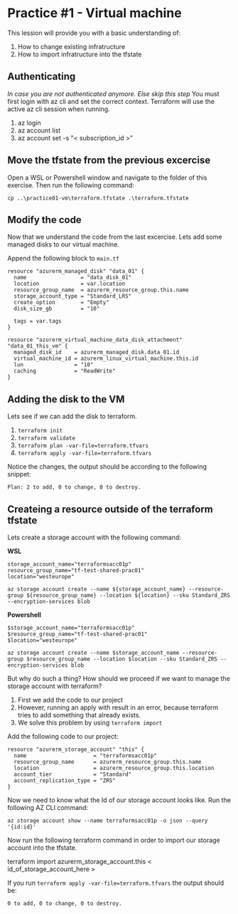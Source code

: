 # Practice #1 - Virtual machine

This lession will provide you with a basic understanding of:

1. How to change existing infratructure
2. How to import infratructure into the tfstate

## Authenticating

*In case you are not authenticated anymore. Else skip this step* 
You must first login with az cli and set the correct context. Terraform will use the active az cli session when running. 

1. az login
2. az account list
3. az account set -s "< subscription_id >"

## Move the tfstate from the previous excercise

Open a WSL or Powershell window and navigate to the folder of this exercise. Then run the following command:

`cp ..\practice01-vm\terraform.tfstate .\terraform.tfstate`

## Modify the code

Now that we understand the code from the last excercise. Lets add some managed disks to our virtual machine.

Append the following block to `main.tf`

```
resource "azurerm_managed_disk" "data_01" {
  name                 = "data_disk_01"
  location             = var.location
  resource_group_name  = azurerm_resource_group.this.name
  storage_account_type = "Standard_LRS"
  create_option        = "Empty"
  disk_size_gb         = "10"

  tags = var.tags
}

resource "azurerm_virtual_machine_data_disk_attachment" "data_01_this_vm" {
  managed_disk_id    = azurerm_managed_disk.data_01.id
  virtual_machine_id = azurerm_linux_virtual_machine.this.id
  lun                = "10"
  caching            = "ReadWrite"
}
```

## Adding the disk to the VM

Lets see if we can add the disk to terraform.

1. `terraform init`
2. `terraform validate`
3. `terraform plan -var-file=terraform.tfvars`
4. `terraform apply -var-file=terraform.tfvars` 

Notice the changes, the output should be according to the following snippet:
```
Plan: 2 to add, 0 to change, 0 to destroy.
```

## Createing a resource outside of the terraform tfstate

Lets create a storage account with the following command:

**WSL**
```
storage_account_name="terraformsacc01p"
resource_group_name="tf-test-shared-prac01"
location="westeurope"

az storage account create --name ${storage_account_name} --resource-group ${resource_group_name} --location ${location} --sku Standard_ZRS --encryption-services blob
```

**Powershell**
```
$storage_account_name="terraformsacc01p"
$resource_group_name="tf-test-shared-prac01"
$location="westeurope"

az storage account create --name $storage_account_name --resource-group $resource_group_name --location $location --sku Standard_ZRS --encryption-services blob
```

But why do such a thing? How should we proceed if we want to manage the storage account with terraform?

1. First we add the code to our project
2. However, running an apply with result in an error, because terraform tries to add something that already exists.
3. We solve this problem by using `terraform import` 

Add the following code to our project:

```
resource "azurerm_storage_account" "this" {
  name                     = "terraformsacc01p"
  resource_group_name      = azurerm_resource_group.this.name
  location                 = azurerm_resource_group.this.location
  account_tier             = "Standard"
  account_replication_type = "ZRS"
}
```

Now we need to know what the Id of our storage account looks like. Run the following AZ CLI command:
```
az storage account show --name terraformsacc01p -o json --query '{id:id}'
```

Now run the following terraform command in order to import our storage account into the tfstate.

terraform import azurerm_storage_account.this < id_of_storage_account_here >

If you run `terraform apply -var-file=terraform.tfvars` the output should be:

```
0 to add, 0 to change, 0 to destroy.
```
